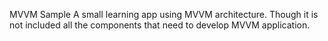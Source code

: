 MVVM Sample
A small learning app using MVVM architecture. Though it is not included all the components that need to develop MVVM application.